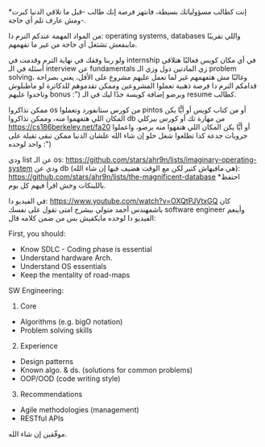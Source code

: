 *إنت كطالب مسؤولياتك بسيطة، فانتهز فرصة إنك طالب -قبل ما تلاقي الدنيا كبرت ومش عارف تلم أي حاجة-.

من المواد المهمة عندكم الترم دا:
operating systems, databases 
واللي تقريبًا ماينفعش تشتغل أي حاجة من غير ما تفهمهم.

ولو ربنا وفقك في نهاية الترم وقدمت في internship في أي مكان كويس فغالبًا هتلاقي أسئلة في الـ interview عن fundamentals زي المادتين دول وزي الـ problem solving، وغالبًا مش هتفهمهم غير لما تعمل عليهم مشروع على الأقل، يعني بصراحة قدامكم الترم دا فرصة ذهبية تعملوا المشروعين وممكن تقدموهم للدكاترة لو ماطبلوش وتاخدوا عليهم bonus :") وبرضو إضافة كويسة جدًا ليك في الـ resume كطالب.

ممكن تذاكروا os من كورس ستانفورد وتعملوا pintos أو من كتاب كويس أو أيًّا يكن المكان اللي هتفهموا منه، وممكن تذاكروا db من مهارة تك أو كورس بيركلي https://cs186berkeley.net/fa20 أو أيًّا يكن المكان اللي هتفهوا منه برضو، واعملوا جروبات جدعة كدا تطلعوا شغل حلو إن شاء الله علشان الدنيا ممكن تبقى تقيلة على واحد لوحده :")

ودي list عن الـ os:
https://github.com/stars/ahr9n/lists/imaginary-operating-system
ودي عن db (هي مافيهاش كتير لكن مع الوقت هضيف فيها إن شاء الله):
https://github.com/stars/ahr9n/lists/the-magnificent-database
*احتفظ باللينكات وخش اقرأ فيهم كل يوم.

في الفيديو دا:
https://www.youtube.com/watch?v=OXQtPJVtxGQ
كان باشمهندس أحمد متولي بيشرح امتى تقول على نفسك software engineer وأينعم الفيديو دا لوحده مايكفيش بس من ضمن كلامه قال:

First, you should:
* Know SDLC - Coding phase is essential
* Understand hardware Arch.
* Understand OS essentials
* Keep the mentality of road-maps

SW Engineering:
1. Core
* Algorithms (e.g. bigO notation)
* Problem solving skills

2. Experience
* Design patterns
* Known algo. & ds. (solutions for common problems)
* OOP/OOD (code writing style)

3. Recommendations
* Agile methodologies (management)
* RESTful APIs

موفّقين إن شاء الله.
